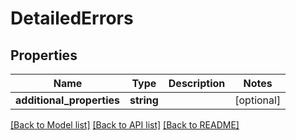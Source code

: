 # DetailedErrors

## Properties
Name | Type | Description | Notes
------------ | ------------- | ------------- | -------------
**additional_properties** | **string** |  | [optional] 

[[Back to Model list]](../README.md#documentation-for-models) [[Back to API list]](../README.md#documentation-for-api-endpoints) [[Back to README]](../README.md)


